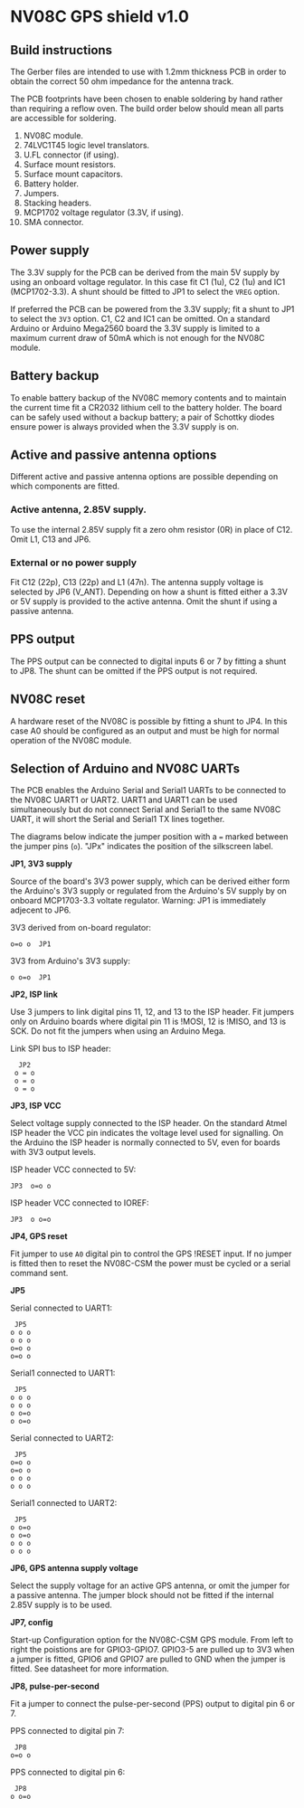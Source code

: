 # NV08C GPS shield v1.0

## Build instructions

The Gerber files are intended to use with 1.2mm thickness PCB in order
to obtain the correct 50 ohm impedance for the antenna track.

The PCB footprints have been chosen to enable soldering by hand rather
than requiring a reflow oven. The build order below should mean all
parts are accessible for soldering.

  1. NV08C module.
  2. 74LVC1T45 logic level translators.
  3. U.FL connector (if using).
  4. Surface mount resistors.
  5. Surface mount capacitors.
  6. Battery holder.
  7. Jumpers.
  8. Stacking headers.
  9. MCP1702 voltage regulator (3.3V, if using).
  10. SMA connector.


## Power supply

The 3.3V supply for the PCB can be derived from the main 5V supply by
using an onboard voltage regulator. In this case fit C1 (1u), C2 (1u)
and IC1 (MCP1702-3.3). A shunt should be fitted to JP1 to select the
`VREG` option. 

If preferred the PCB can be powered from the 3.3V supply; fit a shunt
to JP1 to select the `3V3` option. C1, C2 and IC1 can be omitted. On a
standard Arduino or Arduino Mega2560 board the 3.3V supply is limited
to a maximum current draw of 50mA which is not enough for the NV08C
module.


## Battery backup

To enable battery backup of the NV08C memory contents and to maintain
the current time fit a CR2032 lithium cell to the battery holder. The
board can be safely used without a backup battery; a pair of Schottky
diodes ensure power is always provided when the 3.3V supply is on.

  
## Active and passive antenna options

Different active and passive antenna options are possible depending on
which components are fitted. 

### Active antenna, 2.85V supply.

To use the internal 2.85V supply fit a zero ohm resistor (0R) in place of C12. Omit L1, C13 and JP6.


### External or no power supply

Fit C12 (22p), C13 (22p) and L1 (47n). The antenna supply voltage is
selected by JP6 (V_ANT). Depending on how a shunt is fitted either a
3.3V or 5V supply is provided to the active antenna. Omit the shunt if
using a passive antenna.


## PPS output

The PPS output can be connected to digital inputs 6 or 7 by fitting a
shunt to JP8. The shunt can be omitted if the PPS output is not
required.


## NV08C reset

A hardware reset of the NV08C is possible by fitting a shunt to
JP4. In this case A0 should be configured as an output and must be
high for normal operation of the NV08C module.


## Selection of Arduino and NV08C UARTs

The PCB enables the Arduino Serial and Serial1 UARTs to be connected
to the NV08C UART1 or UART2. UART1 and UART1 can be used
simultaneously but do not connect Serial and Serial1 to the same NV08C
UART, it will short the Serial and Serial1 TX lines together.

The diagrams below indicate the jumper position with a `=` marked between the jumper pins (`o`). "JPx" indicates the
position of the silkscreen label.

**JP1, 3V3 supply**

Source of the board's 3V3 power supply, which can be derived either form the Arduino's 3V3 supply or regulated from the Arduino's 5V supply by on onboard MCP1703-3.3 voltate regulator. Warning: JP1 is immediately adjecent to JP6.

  3V3 derived from on-board regulator:

    o=o o  JP1

  3V3 from Arduino's 3V3 supply:

    o o=o  JP1

**JP2, ISP link**

Use 3 jumpers to link digital pins 11, 12, and 13 to the ISP header. Fit jumpers only on Arduino boards where digital pin 11 is !MOSI, 12 is !MISO, and 13 is SCK. Do not fit the jumpers when using an Arduino Mega.

  Link SPI bus to ISP header:

      JP2   
     o = o
     o = o
     o = o


**JP3, ISP VCC**

Select voltage supply connected to the ISP header. On the standard Atmel ISP header the VCC pin indicates the voltage level used for signalling. On the Arduino the ISP header is normally connected to 5V, even for boards with 3V3 output levels.

  ISP header VCC connected to 5V:
  
    JP3  o=o o

  ISP header VCC connected to IOREF:
  
    JP3  o o=o


**JP4, GPS reset**

Fit jumper to use `A0` digital pin to control the GPS !RESET input. If no jumper is fitted then to reset the NV08C-CSM the power must be cycled or a serial command sent.

**JP5**

  Serial connected to UART1:

     JP5
    o o o
    o o o
    o=o o
    o=o o


  Serial1 connected to UART1:

     JP5
    o o o
    o o o
    o o=o
    o o=o


  Serial connected to UART2:

     JP5
    o=o o
    o=o o
    o o o
    o o o


  Serial1 connected to UART2:

     JP5
    o o=o
    o o=o
    o o o
    o o o


**JP6, GPS antenna supply voltage**

Select the supply voltage for an active GPS antenna, or omit the jumper for a passive antenna. The jumper block should not be fitted if the internal 2.85V supply is to be used.


**JP7, config**

Start-up Configuration option for the NV08C-CSM GPS module. From left to right the poistions are for GPIO3-GPIO7. GPIO3-5 are pulled up to 3V3 when a jumper is fitted, GPIO6 and GPIO7 are pulled to GND when the jumper is fitted. See datasheet for more information.


**JP8, pulse-per-second**

Fit a jumper to connect the pulse-per-second (PPS) output to digital pin 6 or 7.

  PPS connected to digital pin 7:
 
     JP8
    o=o o
  
  PPS connected to digital pin 6:
  
     JP8
    o o=o
  

